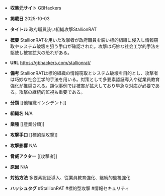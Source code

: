 - **収集元サイト**
GBHackers

- **掲載日**
2025-10-03

- **タイトル**
政府職員装い組織攻撃StallionRAT

- **概要**
StallionRATを用いた攻撃者が政府職員を装い標的組織に侵入し情報窃取やシステム破壊を狙う手口が確認された。攻撃は巧妙な社会工学的手法を駆使し被害拡大の恐れがある。

- **URL**
https://gbhackers.com/stallionrat/

- **備考**
StallionRATは標的組織の情報窃取とシステム破壊を目的とし、攻撃者は巧妙な社会工学的手法を用いる。対策として多要素認証導入や従業員教育強化が推奨される。類似事例では被害が拡大しており早急な対応が必要である。攻撃の継続的監視も重要である。

- **分類**
[[他組織インシデント]]

- **組織名**
N/A

- **業種**
[[産業分類]]

- **攻撃手口**
[[標的型攻撃]]

- **攻撃影響**
N/A

- **脅威アクター**
[[攻撃者]]

- **原因**
N/A

- **対処方法**
多要素認証導入、従業員教育強化、継続的監視強化

- **ハッシュタグ**
#StallionRAT #標的型攻撃 #情報セキュリティ

